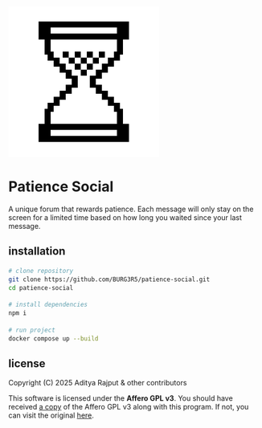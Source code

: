 ![A grayscale gif of a pixelart hourglass ticking down, then turning around to start again.](/public/favicon.ico)
# Patience Social

A unique forum that rewards patience. Each message will only stay on the screen for a limited time based on how long you waited since your last message.

## installation

```sh
# clone repository
git clone https://github.com/BURG3R5/patience-social.git
cd patience-social

# install dependencies
npm i

# run project
docker compose up --build
```

## license

Copyright (C) 2025 Aditya Rajput & other contributors

This software is licensed under the **Affero GPL v3**. You should have received [a copy](https://github.com/BURG3R5/patience-social/blob/main/LICENSE) of the Affero GPL v3 along with this program. If not, you can visit the original [here](https://www.gnu.org/licenses/agpl-3.0.html#license-text).

